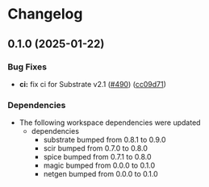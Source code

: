 # Changelog

## 0.1.0 (2025-01-22)


### Bug Fixes

* **ci:** fix ci for Substrate v2.1 ([#490](https://github.com/ucb-substrate/substrate2/issues/490)) ([cc09d71](https://github.com/ucb-substrate/substrate2/commit/cc09d7199b41fb2986d1d733aa3678db49464f70))


### Dependencies

* The following workspace dependencies were updated
  * dependencies
    * substrate bumped from 0.8.1 to 0.9.0
    * scir bumped from 0.7.0 to 0.8.0
    * spice bumped from 0.7.1 to 0.8.0
    * magic bumped from 0.0.0 to 0.1.0
    * netgen bumped from 0.0.0 to 0.1.0
